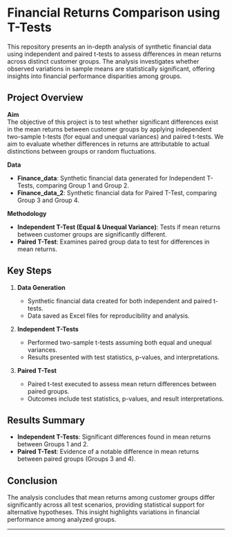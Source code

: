 # Financial Returns Comparison using T-Tests

   This repository presents an in-depth analysis of synthetic financial data using independent and paired t-tests to assess differences in mean returns across distinct customer groups. The analysis investigates whether observed variations in sample means are statistically significant, offering insights into financial performance disparities among groups.

   ## Project Overview

   **Aim**  
  The objective of this project is to test whether significant differences exist in the mean returns between customer groups by applying independent two-sample t-tests (for equal and unequal variances) and paired t-tests. We aim to evaluate whether differences in returns are attributable to actual distinctions between groups or random fluctuations.

   **Data**  
   - **Finance_data**: Synthetic financial data generated for Independent T-Tests, comparing Group 1 and Group 2.
   - **Finance_data_2**: Synthetic financial data for Paired T-Test, comparing Group 3 and Group 4.

   **Methodology**  
   - **Independent T-Test (Equal & Unequal Variance)**: Tests if mean returns between customer groups are significantly different.
   - **Paired T-Test**: Examines paired group data to test for differences in mean returns.

   ## Key Steps
   1. **Data Generation**  
      - Synthetic financial data created for both independent and paired t-tests.
      - Data saved as Excel files for reproducibility and analysis.

   2. **Independent T-Tests**  
      - Performed two-sample t-tests assuming both equal and unequal variances.
      - Results presented with test statistics, p-values, and interpretations.

   3. **Paired T-Test**  
      - Paired t-test executed to assess mean return differences between paired groups.
      - Outcomes include test statistics, p-values, and result interpretations.

   ## Results Summary
   - **Independent T-Tests**: Significant differences found in mean returns between Groups 1 and 2.
   - **Paired T-Test**: Evidence of a notable difference in mean returns between paired groups (Groups 3 and 4).

   ## Conclusion
   The analysis concludes that mean returns among customer groups differ significantly across all test scenarios, providing statistical support for alternative hypotheses. This insight highlights variations in financial performance among analyzed groups.

---
